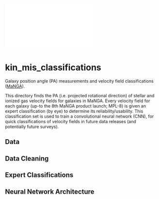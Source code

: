 ![velfields](./CNN/pre-processing/example_classified_maps.pdf)

# kin_mis_classifications

Galaxy position angle (PA) measurements and velocity field classifications ([MaNGA](https://www.sdss.org/surveys/manga/)).

This directory finds the PA (i.e. projected rotational direction) of stellar and ionized gas velocity fields for galaxies in MaNGA. Every velocity field for each galaxy (up-to the 8th MaNGA product launch; MPL-8) is given an expert classification (by eye) to determine its reliability/usability. This classification set is used to train a convolutional neural network (CNN), for quick classifications of velocity fields in future data releases (and potentially future surveys).


## Data

## Data Cleaning

## Expert Classifications

## Neural Network Architecture


